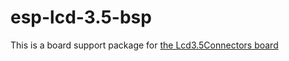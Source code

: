 # esp-lcd-3.5-bsp

This is a board support package for [the Lcd3.5Connectors board](https://github.com/jacobvc/ESP32-Hardware-Boards/blob/main/Lcd3.5Connectors)
